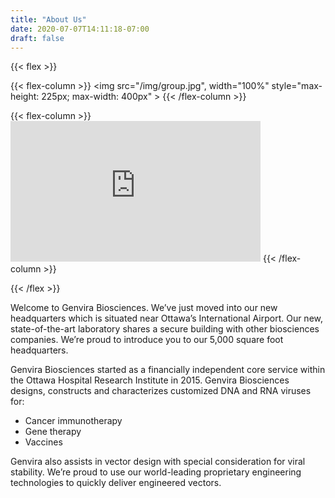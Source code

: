 ```yaml
---
title: "About Us"
date: 2020-07-07T14:11:18-07:00
draft: false
---
```


{{< flex >}}

{{< flex-column >}}
    <img src="/img/group.jpg", width="100%" style="max-height: 225px; max-width: 400px" >
{{< /flex-column >}}

{{< flex-column >}}
    <iframe width="400" height="225" src="https://www.youtube-nocookie.com/embed/IYcGvDIV3BI" frameborder="0" allow="accelerometer; autoplay; encrypted-media; gyroscope; picture-in-picture" allowfullscreen></iframe>
{{< /flex-column >}}

{{< /flex >}}

Welcome to Genvira Biosciences. We’ve just moved into our new headquarters which is situated near Ottawa’s International Airport. Our new, state-of-the-art laboratory shares a secure building with other biosciences companies. We’re proud to introduce you to our 5,000 square foot headquarters.

Genvira Biosciences started as a financially independent core service within the Ottawa Hospital Research Institute in 2015. 
Genvira Biosciences designs, constructs and characterizes customized DNA and RNA viruses for:
- Cancer immunotherapy
- Gene therapy
- Vaccines

Genvira also assists in vector design with special consideration for viral stability.  We’re proud to use our world-leading proprietary engineering technologies to quickly deliver engineered vectors.